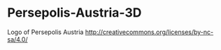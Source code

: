 # Persepolis-Austria-3D
Logo of Persepolis  Austria
http://creativecommons.org/licenses/by-nc-sa/4.0/
